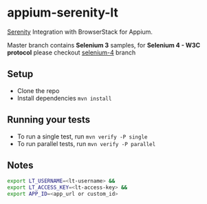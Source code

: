 # appium-serenity-lt

[Serenity](http://www.thucydides.info/docs/serenity/) Integration with BrowserStack for Appium.

Master branch contains **Selenium 3** samples, for **Selenium 4 - W3C protocol** please checkout [selenium-4](https://github.com/lt/serenity-lt/tree/selenium-4) branch

## Setup

- Clone the repo
- Install dependencies `mvn install`

## Running your tests

- To run a single test, run `mvn verify -P single`
- To run parallel tests, run `mvn verify -P parallel`

## Notes


  ```sh
  export LT_USERNAME=<lt-username> &&
  export LT_ACCESS_KEY=<lt-access-key> &&
  export APP_ID=<app_url or custom_id>
  ```
